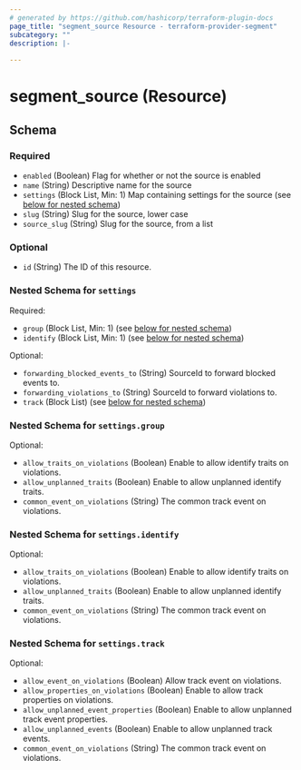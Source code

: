 ```yaml
---
# generated by https://github.com/hashicorp/terraform-plugin-docs
page_title: "segment_source Resource - terraform-provider-segment"
subcategory: ""
description: |-
  
---
```


# segment_source (Resource)





<!-- schema generated by tfplugindocs -->
## Schema

### Required

- `enabled` (Boolean) Flag for whether or not the source is enabled
- `name` (String) Descriptive name for the source
- `settings` (Block List, Min: 1) Map containing settings for the source (see [below for nested schema](#nestedblock--settings))
- `slug` (String) Slug for the source, lower case
- `source_slug` (String) Slug for the source, from a list

### Optional

- `id` (String) The ID of this resource.

<a id="nestedblock--settings"></a>
### Nested Schema for `settings`

Required:

- `group` (Block List, Min: 1) (see [below for nested schema](#nestedblock--settings--group))
- `identify` (Block List, Min: 1) (see [below for nested schema](#nestedblock--settings--identify))

Optional:

- `forwarding_blocked_events_to` (String) SourceId to forward blocked events to.
- `forwarding_violations_to` (String) SourceId to forward violations to.
- `track` (Block List) (see [below for nested schema](#nestedblock--settings--track))

<a id="nestedblock--settings--group"></a>
### Nested Schema for `settings.group`

Optional:

- `allow_traits_on_violations` (Boolean) Enable to allow identify traits on violations.
- `allow_unplanned_traits` (Boolean) Enable to allow unplanned identify traits.
- `common_event_on_violations` (String) The common track event on violations.


<a id="nestedblock--settings--identify"></a>
### Nested Schema for `settings.identify`

Optional:

- `allow_traits_on_violations` (Boolean) Enable to allow identify traits on violations.
- `allow_unplanned_traits` (Boolean) Enable to allow unplanned identify traits.
- `common_event_on_violations` (String) The common track event on violations.


<a id="nestedblock--settings--track"></a>
### Nested Schema for `settings.track`

Optional:

- `allow_event_on_violations` (Boolean) Allow track event on violations.
- `allow_properties_on_violations` (Boolean) Enable to allow track properties on violations.
- `allow_unplanned_event_properties` (Boolean) Enable to allow unplanned track event properties.
- `allow_unplanned_events` (Boolean) Enable to allow unplanned track events.
- `common_event_on_violations` (String) The common track event on violations.


